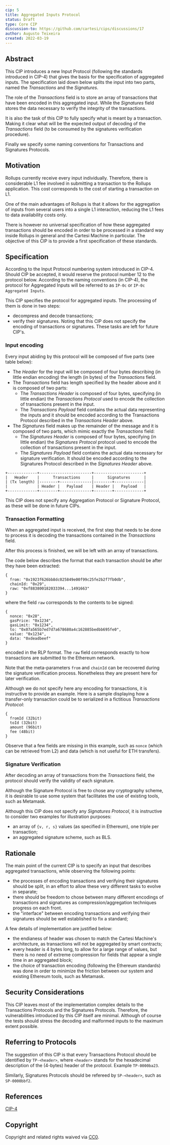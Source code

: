 ```yaml
---
cip: 5
title: Aggregated Inputs Protocol
status: Draft
type: Core CIP
discussion-to: https://github.com/cartesi/cips/discussions/17
author: Augusto Teixeira
created: 2022-03-19
---
```


## Abstract

This CIP introduces a new Input Protocol (following the standards introduced in CIP-4) that gives the basis for the specification of aggregated inputs.
The specification laid down below splits the input into two parts, named the *Transactions* and the *Signatures*.

The role of the *Transactions* field is to store an array of transactions that have been encoded in this aggregated input.
While the *Signatures* field stores the data necessary to verify the integrity of the transactions.

It is also the task of this CIP to fully specify what is meant by a transaction.
Making it clear what will be the expected output of decoding of the *Transactions* field (to be consumed by the signatures verification procedure).

Finally we specify some naming conventions for Transactions and Signatures Protocols.

## Motivation

Rollups currently receive every input individually.
Therefore, there is considerable L1 fee involved in submitting a transaction to the Rollups application.
This cost corresponds to the cost of starting a transaction on L1.

One of the main advantages of Rollups is that it allows for the aggregation of inputs from several users into a single L1 interaction, reducing the L1 fees to data availability costs only.

There is however no universal specification of how these aggregated transactions should be encoded in order to be processed in a standard way inside Rollups in general and the Cartesi Machine in particular.
The objective of this CIP is to provide a first specification of these standards.

## Specification

According to the Input Protocol numbering system introduced in CIP-4.
Should CIP be accepted, it would reserve the protocol number 12 to the protocol below.
According to the naming conventions (in CIP-4), the protocol for Aggregated Inputs will be referred to as `IP-0c` or `IP-0c Aggregated Inputs`.

This CIP specifies the protocol for aggregated inputs.
The processing of them is done in two steps:
- decompress and decode transactions;
- verify their signatures.
Noting that this CIP does not specify the encoding of transactions or signatures.
These tasks are left for future CIP's.

### Input encoding

Every input abiding by this protocol will be composed of five parts (see table below):
- The *Header* for the input will be composed of four bytes describing (in little endian encoding) the length (in bytes) of the *Transactions* field.
- The *Transactions* field has length specified by the header above and it is composed of two parts:
  - The *Transactions Header* is composed of four bytes, specifying (in little endian) the *Transactions Protocol* used to encode the collection of transactions present in the input.
  - The *Transactions Payload* field contains the actual data representing the inputs and it should be encoded according to the Transactions Protocol described in the *Transactions Header* above.
- The *Signatures* field makes up the remainder of the message and it is composed of two parts, which mimic exactly the *Transactions* field:
  - The *Signatures Header* is composed of four bytes, specifying (in little endian) the *Signatures Protocol* protocol used to encode the collection of transactions present in the input.
  - The *Signatures Payload* field contains the actual data necessary for signature verification.
  It should be encoded according to the Signatures Protocol described in the *Signatures Header* above.

```
+-------------+-----------------------+----------------------+
|   Header    |      Transactions     |      Signatures      |
| (Tx length) |--------+--------------|--------+-------------|
|             | Header |   Payload    | Header |   Payload   |
+-------------+--------+--------------+--------+-------------+
```

This CIP does not specify any Aggregation Protocol or Signature Protocol, as these will be done in future CIPs.

### Transaction Formatting

When an aggregated input is received, the first step that needs to be done to process it is decoding the transactions contained in the *Transactions* field.

After this process is finished, we will be left with an array of transactions.

The code below describes the format that each transaction should be after they have been extracted:
```
{
  from: "0x1923f626bb8dc025849e00f99c25fe2b2f7fb0db",
  chainId: "0x29",
  raw: "0xf883800182033394...1491663"
}
```
where the field `raw` corresponds to the contents to be signed:
```
{
  nonce: "0x28",
  gasPrice: "0x1234",
  gasLimit: "0x1234",
  to: "0x07a565b7ed7d7a678680a4c162885bedbb695fe0",
  value: "0x1234",
  data: "0xdeadbeef"
}
```
encoded in the RLP format.
The `raw` field corresponds exactly to how transactions are submitted to the Ethereum network.

Note that the meta-parameters `from` and `chainId` can be recovered during the signature verification process.
Nonetheless they are present here for later verification.

Although we do not specify here any encoding for transactions, it is instructive to provide an example.
Here is a sample displaying how a transfer-only transaction could be to serialized in a fictitious *Transactions Protocol*:
```
{
  fromId (32bit)
  toId (32bit)
  amount (96bit)
  fee (48bit)
}
```
Observe that a few fields are missing in this example, such as `nonce` (which can be retrieved from L2) and data (which is not useful for ETH transfers).

### Signature Verification

After decoding an array of transactions from the *Transactions* field, the protocol should verify the validity of each signature.

Although the Signature Protocol is free to chose any cryptography scheme, it is desirable to use some system that facilitates the use of existing tools, such as Metamask.

Although this CIP does not specify any *Signatures Protocol*, it is instructive to consider two examples for illustration purposes:
- an array of `{v, r, s}` values (as specified in Ethereum), one triple per transaction;
- an aggregated signature scheme, such as BLS.

## Rationale

The main point of the current CIP is to specify an input that describes aggregated transactions, while observing the following points:
- the processes of encoding transactions and verifying their signatures should be split, in an effort to allow these very different tasks to evolve in separate;
- there should be freedom to chose between many different encodings of transactions and signatures as compression/aggregation techniques progress on each front.
- the "interface" between encoding transactions and verifying their signatures should be well established to fix a standard;

A few details of implementation are justified below:
- the endianess of header was chosen to match the Cartesi Machine's architecture, as transactions will not be aggregated by smart contracts;
- every header is 4 bytes long, to allow for a large range of values, but there is no need of extreme compression for fields that appear a single time in an aggregated block;
- the choice of transaction encoding (following the Ethereum standards) was done in order to minimize the friction between our system and existing Ethereum tools, such as Metamask.

## Security Considerations

This CIP leaves most of the implementation complex details to the Transactions Protocols and the Signatures Protocols.
Therefore, the vulnerabilities introduced by this CIP itself are minimal.
Although of course the tests should stress the decoding and malformed inputs to the maximum extent possible.

## Referring to Protocols

The suggestion of this CIP is that every Transactions Protocol should be identified by `TP-<header>`, where `<header>` stands for the hexadecimal description of the (4-bytes) header of the protocol.
Example `TP-0000ba23`.

Similarly, Signatures Protocols should be refereed by `SP-<header>`, such as `SP-0000bbf2`.

## References

[CIP-4](https://github.com/cartesi/cips/blob/input-protocol/cips/cip-4.md)

## Copyright

Copyright and related rights waived via [CC0](https://creativecommons.org/publicdomain/zero/1.0/).
